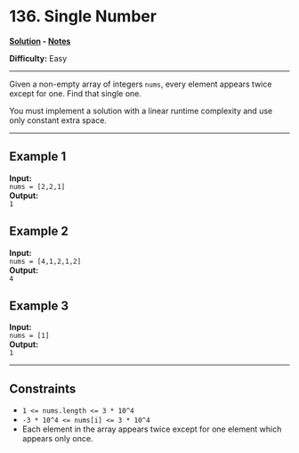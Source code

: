 # 136. Single Number

**[Solution](./solution.c) - [Notes](./notes.md)**

**Difficulty:** Easy  

---

Given a non-empty array of integers `nums`, every element appears twice except for one. Find that single one.

You must implement a solution with a linear runtime complexity and use only constant extra space.

---

## Example 1

**Input:**  
`nums = [2,2,1]`  
**Output:**  
`1`

## Example 2

**Input:**  
`nums = [4,1,2,1,2]`  
**Output:**  
`4`

## Example 3

**Input:**  
`nums = [1]`  
**Output:**  
`1`

---

## Constraints

- `1 <= nums.length <= 3 * 10^4`
- `-3 * 10^4 <= nums[i] <= 3 * 10^4`
- Each element in the array appears twice except for one element which appears only once.
